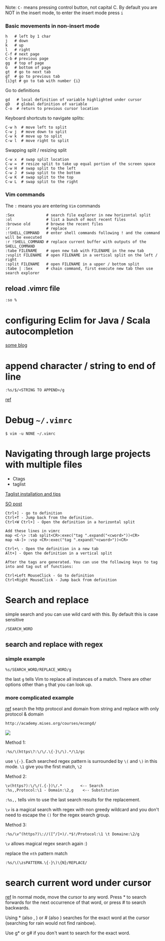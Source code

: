 Note: `C-` means pressing control button, not capital C.
By default you are NOT in the insert mode, to enter the insert mode press `i`
### Basic movements in non-insert mode
```
h   # left by 1 char
j   # down
k   # up 
l   # right 
C-f # next page 
C-b # previous page
gg  # top of page 
G   # bottom of page 
gt  # go to next tab 
gT  # go to previous tab
{i}gt # go to tab with number {i}
```

Go to definitions 
```
gd   # local definition of variable highlighted under cursor 
gD   # global definition of variable 
C-o  # return to previous cursor location
```

Keyboard shortcuts to navigate splits:
```
C-w h  # move left to split
C-w j  # move down to split
C-w k  # move up to split 
C-w l  # move right to split
```

Swapping split / resizing split
```
C-w x  # swap split location
C-w =  # resize split to take up equal portion of the screen space
C-w H  # swap split to the left 
C-w J  # swap split to the bottom
C-w K  # swap split to the top
C-w L  # swap split to the right
```


###  Vim commands 
The  `:` means you are entering `Vim` commands
```
:Sex              # search file explorer in new horizontal split
:ol               # list a bunch of most recent files 
:browse old       # browse the recent files
:r                # replace
:!SHELL_COMMAND   # enter shell commands following ! and the command will be executed
:r !SHELL_COMMAND # replace current buffer with outputs of the SHELL_COMMAND
:tabe FILENAME    # open new tab with FILENAME in the new tab
:vsplit FILENAME  # open FILENAME in a vertical split on the left / right
:split FILENAME   # open FILENAME in a upper / bottom split
:tabe | :Sex      # chain command, first execute new tab then use search explorer
```

## reload .vimrc file
```
:so %
```


# configuring Eclim for Java / Scala autocompletion
[some blog](http://www.lucianofiandesio.com/vim-configuration-for-happy-java-coding)

# append character / string to end of line 
```
:%s/$/<STRING TO APPEND>/g
```
[ref](http://stackoverflow.com/questions/594448/how-can-i-add-a-string-to-the-end-of-each-line-in-vim)

# Debug `~/.vimrc`
```
$ vim -u NONE ~/.vimrc
```

# Navigating through large projects with multiple files 
* Ctags
* taglist 

[Taglist installation and tips](http://www.thegeekstuff.com/2009/04/ctags-taglist-vi-vim-editor-as-sourece-code-browser/)


[SO post](http://stackoverflow.com/questions/563616/vim-and-ctags-tips-and-tricks)
```
Ctrl+] - go to definition
Ctrl+T - Jump back from the definition.
Ctrl+W Ctrl+] - Open the definition in a horizontal split

Add these lines in vimrc
map <C-\> :tab split<CR>:exec("tag ".expand("<cword>"))<CR>
map <A-]> :vsp <CR>:exec("tag ".expand("<cword>"))<CR>

Ctrl+\ - Open the definition in a new tab
Alt+] - Open the definition in a vertical split

After the tags are generated. You can use the following keys to tag into and tag out of functions:

Ctrl+Left MouseClick - Go to definition
Ctrl+Right MouseClick - Jump back from definition
```

# Search and replace
simple search and you can use wild card with this. By default this is case sensitive
```
/SEARCH_WORD
```



## search and replace with regex
### simple example 
```
%s/SEARCH_WORD/REPLACE_WORD/g
```
the last `g` tells Vim to replace all instances of a match.
There are other options other than `g` that you can look up.

### more complicated example
[ref](https://vi.stackexchange.com/questions/196/how-to-make-regex-matchers-non-greedy) search the http protocol and domain from string and replace with only protocol & domain
```
http://academy.mises.org/courses/econgd/
```
![](https://i.stack.imgur.com/g4uGI.png)


Method 1: 
```
:%s/\(https\?:\/\/.\{-}\/\).*/\1/gc
```
use `\{-}`. Each searched regex pattern is surrounded by `\(` and `\)` in this mode.
`\1` give you the first match, `\2` 

Method 2:
```
\v(https?):\/\/(.{-})\/.*        <-- Search
:%s,,Protocol:\1 - Domain:\2,g    <-- Substitution
```
`:%s,,` tells vim to use the last search results for the replacement.

`\v` is a magical search with regex with non greedy wildcard and you don't need to escape the `()` for the regex search group.

Method 3: 
```
:%s/\v^(https?)\://([^/]+)/.*$!/Protocol:\1 \t Domaine:\2/g
```
`\v` allows magical regex search again :)

replace the `nth` pattern match
```
:%s/\(\zsPATTERN.\{-}\)\{N}/REPLACE/
```

# search current word under cursor
[ref](http://vim.wikia.com/wiki/Searching#Searching_for_the_current_word)
In normal mode, move the cursor to any word. Press * to search forwards for the next occurrence of that word, or press # to search backwards.

Using * (also <kMultiply>, <S-LeftMouse>) or # (also <S-RightMouse>) searches for the exact word at the cursor (searching for rain would not find rainbow).

Use g* or g# if you don't want to search for the exact word.

